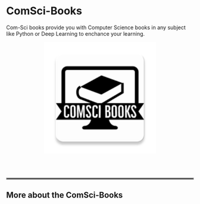 # ComSci-Books

Com-Sci books provide you with Computer Science books in any subject like Python or Deep Learning to enchance your learning.

<p align="center">
 <img src="/app/src/main/res/mipmap-xxxhdpi/ic_comisci.png" alt="App Logo" width = "300" height = "300">
    </p>
    <br>
    <br>
    
   
 <hr style="border:2px solid gray"> </hr>
 
## More about the ComSci-Books
 
 
    


